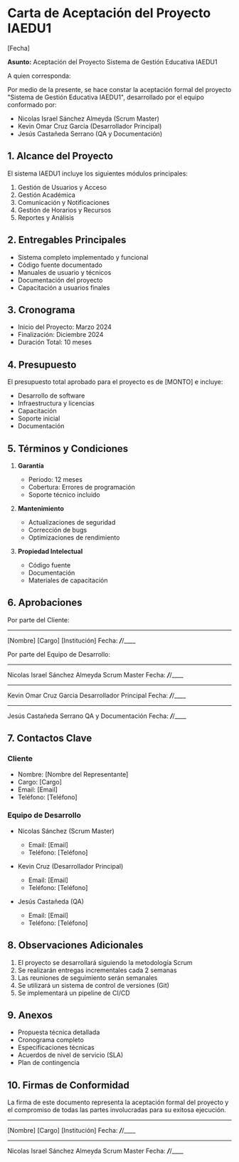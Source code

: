 # Carta de Aceptación del Proyecto IAEDU1

[Fecha]

**Asunto:** Aceptación del Proyecto Sistema de Gestión Educativa IAEDU1

A quien corresponda:

Por medio de la presente, se hace constar la aceptación formal del proyecto "Sistema de Gestión Educativa IAEDU1", desarrollado por el equipo conformado por:

- Nicolas Israel Sánchez Almeyda (Scrum Master)
- Kevin Omar Cruz Garcia (Desarrollador Principal)
- Jesús Castañeda Serrano (QA y Documentación)

## 1. Alcance del Proyecto

El sistema IAEDU1 incluye los siguientes módulos principales:

1. Gestión de Usuarios y Acceso
2. Gestión Académica
3. Comunicación y Notificaciones
4. Gestión de Horarios y Recursos
5. Reportes y Análisis

## 2. Entregables Principales

- Sistema completo implementado y funcional
- Código fuente documentado
- Manuales de usuario y técnicos
- Documentación del proyecto
- Capacitación a usuarios finales

## 3. Cronograma

- Inicio del Proyecto: Marzo 2024
- Finalización: Diciembre 2024
- Duración Total: 10 meses

## 4. Presupuesto

El presupuesto total aprobado para el proyecto es de [MONTO] e incluye:

- Desarrollo de software
- Infraestructura y licencias
- Capacitación
- Soporte inicial
- Documentación

## 5. Términos y Condiciones

1. **Garantía**
   - Período: 12 meses
   - Cobertura: Errores de programación
   - Soporte técnico incluido

2. **Mantenimiento**
   - Actualizaciones de seguridad
   - Corrección de bugs
   - Optimizaciones de rendimiento

3. **Propiedad Intelectual**
   - Código fuente
   - Documentación
   - Materiales de capacitación

## 6. Aprobaciones

Por parte del Cliente:

_________________________
[Nombre]
[Cargo]
[Institución]
Fecha: ___/___/____

Por parte del Equipo de Desarrollo:

_________________________
Nicolas Israel Sánchez Almeyda
Scrum Master
Fecha: ___/___/____

_________________________
Kevin Omar Cruz Garcia
Desarrollador Principal
Fecha: ___/___/____

_________________________
Jesús Castañeda Serrano
QA y Documentación
Fecha: ___/___/____

## 7. Contactos Clave

### Cliente
- Nombre: [Nombre del Representante]
- Cargo: [Cargo]
- Email: [Email]
- Teléfono: [Teléfono]

### Equipo de Desarrollo
- Nicolas Sánchez (Scrum Master)
  - Email: [Email]
  - Teléfono: [Teléfono]

- Kevin Cruz (Desarrollador Principal)
  - Email: [Email]
  - Teléfono: [Teléfono]

- Jesús Castañeda (QA)
  - Email: [Email]
  - Teléfono: [Teléfono]

## 8. Observaciones Adicionales

1. El proyecto se desarrollará siguiendo la metodología Scrum
2. Se realizarán entregas incrementales cada 2 semanas
3. Las reuniones de seguimiento serán semanales
4. Se utilizará un sistema de control de versiones (Git)
5. Se implementará un pipeline de CI/CD

## 9. Anexos

- Propuesta técnica detallada
- Cronograma completo
- Especificaciones técnicas
- Acuerdos de nivel de servicio (SLA)
- Plan de contingencia

## 10. Firmas de Conformidad

La firma de este documento representa la aceptación formal del proyecto y el compromiso de todas las partes involucradas para su exitosa ejecución.

_________________________
[Nombre]
[Cargo]
[Institución]
Fecha: ___/___/____

_________________________
Nicolas Israel Sánchez Almeyda
Scrum Master
Fecha: ___/___/____ 